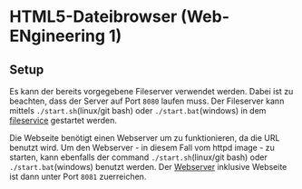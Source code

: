 # HTML5-Dateibrowser (Web-ENgineering 1)

## Setup
Es kann der bereits vorgegebene Fileserver verwendet werden. Dabei ist zu beachten, dass der Server auf Port ```8080``` laufen muss.
Der Fileserver kann mittels ```./start.sh```(linux/git bash) oder ```./start.bat```(windows) in dem [fileservice](/fileservice/) gestartet werden.

Die Webseite benötigt einen Webserver um zu funktionieren, da die URL benutzt wird. 
Um den Webserver - in diesem Fall vom httpd image - zu starten, kann ebenfalls der command ```./start.sh```(linux/git bash) oder ```./start.bat```(windows) benutzt werden.
Der [Webserver](http://localhost:8081) inklusive Webseite ist dann unter Port ```8081``` zuerreichen.

